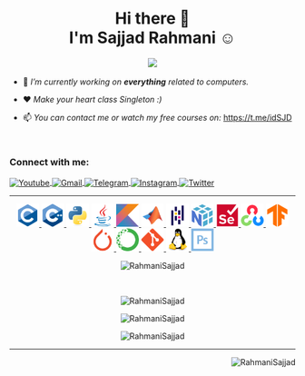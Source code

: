 <!--
**RahmaniSajjad/RahmaniSajjad** is a ✨ _special_ ✨ repository because its `README.md` (this file) appears on your GitHub profile.
-->

<h1 align="center">Hi there 👋<br> I'm Sajjad Rahmani ☺️</h1>

<!--
Introducing Myself ...
-->


<p align="center">
  <img src="https://readme-typing-svg.herokuapp.com/?lines=Welcome+to+my+GitHub+Profile!&center=true&width=360&height=50">
</p>


- 🔭 *I’m currently working on **everything** related to computers.*

- ❤️ *Make your heart class Singleton :)*

- 📫 *You can contact me or watch my free courses on:* https://t.me/idSJD

<br>


<h3 align="left">Connect with me:</h3>
<p align="left">
<p align="left">
    <a href=https://youtube.com/channel/UCg3lQ2vhJA05rj9YT3fdvCg>
    <img src="https://img.shields.io/badge/Youtube-red?style=flat&logo=youtube" align="center" alt="Youtube" />
    </a>
    <a href=mailto:rahmani.sajjad.dev@gmail.com>
    <img src="https://img.shields.io/badge/Gmail-blue?style=flat&logo=gmail" align="center" alt="Gmail" />
    </a>
    <a href=https://t.me/idSJD>
    <img src="https://img.shields.io/badge/Telegram-purple?style=flat&logo=telegram" align="center" alt="Telegram" />
    </a>
    <a href=https://www.instagram.com/id_SJD>
    <img src="https://img.shields.io/badge/Instagram-cyan?style=flat&logo=instagram" align="center" alt="Instagram" />
    </a>
    <a href=https://twitter.com/id_Sajjad>
    <img src="https://img.shields.io/badge/Twitter-white?style=flat&logo=twitter" align="center" alt="Twitter" />
    </a>
</p>
</p>

---

<p align="center">
     <a href="https://www.cprogramming.com" target="_blank">
     <img src="https://raw.githubusercontent.com/devicons/devicon/master/icons/c/c-original.svg" alt="c" width="40" height="40"/>
     </a>
     <a href="https://isocpp.org" target="_blank">
     <img src="https://raw.githubusercontent.com/devicons/devicon/master/icons/cplusplus/cplusplus-original.svg" alt="cplusplus" width="40" height="40"/>
     </a>
     <a href="https://www.python.org" target="_blank">
     <img src="https://raw.githubusercontent.com/devicons/devicon/master/icons/python/python-original.svg" alt="python" width="40" height="40"/>
     </a> 
     <a href="https://www.java.com" target="_blank">
     <img src="https://raw.githubusercontent.com/devicons/devicon/master/icons/java/java-original.svg" alt="java" width="40" height="40"/>
     </a>
     <a href="https://kotlinlang.org" target="_blank">
     <img src="https://raw.githubusercontent.com/devicons/devicon/master/icons/kotlin/kotlin-original.svg" alt="kotlin" width="40" height="40"/>
     </a>
     <a href="https://www.mathworks.com" target="_blank">
     <img src="https://raw.githubusercontent.com/devicons/devicon/master/icons/matlab/matlab-original.svg" alt="matlab" width="40" height="40"/>
     </a>
     <a href="https://pandas.pydata.org" target="_blank">
     <img src="https://raw.githubusercontent.com/devicons/devicon/master/icons/pandas/pandas-original.svg" alt="pandas" width="40" height="40"/>
     </a>
     <a href="https://numpy.org" target="_blank">
     <img src="https://raw.githubusercontent.com/devicons/devicon/master/icons/numpy/numpy-original.svg" alt="numpy" width="40" height="40"/>
     </a>
     <a href="https://www.selenium.dev" target="_blank">
     <img src="https://raw.githubusercontent.com/devicons/devicon/master/icons/selenium/selenium-original.svg" alt="selenium" width="40" height="40"/>
     </a>
     <a href="https://opencv.org" target="_blank">
     <img src="https://raw.githubusercontent.com/devicons/devicon/master/icons/opencv/opencv-original.svg" alt="opencv" width="40" height="40"/>
     </a>
     <a href="https://www.tensorflow.org" target="_blank">
     <img src="https://raw.githubusercontent.com/devicons/devicon/master/icons/tensorflow/tensorflow-original.svg" alt="tensorflow" width="40" height="40"/>
     </a>
     <a href="https://pytorch.org" target="_blank">
     <img src="https://raw.githubusercontent.com/devicons/devicon/master/icons/pytorch/pytorch-original.svg" alt="pytorch" width="40" height="40"/>
     </a>
     <a href="https://www.anaconda.com" target="_blank">
     <img src="https://raw.githubusercontent.com/devicons/devicon/master/icons/anaconda/anaconda-original.svg" alt="anaconda" width="40" height="40"/>
     </a>
     <a href="https://git-scm.com" target="_blank">
     <img src="https://raw.githubusercontent.com/devicons/devicon/master/icons/git/git-original.svg" alt="git" width="40" height="40"/>
     </a> 
     <a href="https://www.linux.org" target="_blank">
     <img src="https://raw.githubusercontent.com/devicons/devicon/master/icons/linux/linux-original.svg" alt="linux" width="40" height="40"/>
     </a>
     <a href="https://www.photoshop.com/en" target="_blank">
     <img src="https://raw.githubusercontent.com/devicons/devicon/master/icons/photoshop/photoshop-line.svg" alt="photoshop" width="40" height="40"/>
     </a>
</p>


<p align="center">
<img src="https://github-readme-stats.vercel.app/api/top-langs?username=RahmaniSajjad&show_icons=true&locale=en&layout=compact" alt="RahmaniSajjad"/>
</p>
<br>
<p align="center">
<img src="https://github-profile-trophy.vercel.app/?username=RahmaniSajjad" alt="RahmaniSajjad"/>
</p>
<p align="center">
<img src="https://github-readme-stats.vercel.app/api?username=RahmaniSajjad&show_icons=true&locale=en" alt="RahmaniSajjad"/>
</p>
<p align="center">
<img src="https://github-readme-streak-stats.herokuapp.com/?user=RahmaniSajjad&" alt="RahmaniSajjad"/>
</p>

---

<p align="right"> <img src="https://komarev.com/ghpvc/?username=RahmaniSajjad&label=Profile%20views&color=0e75b6&style=flat" alt="RahmaniSajjad" /> </p>
